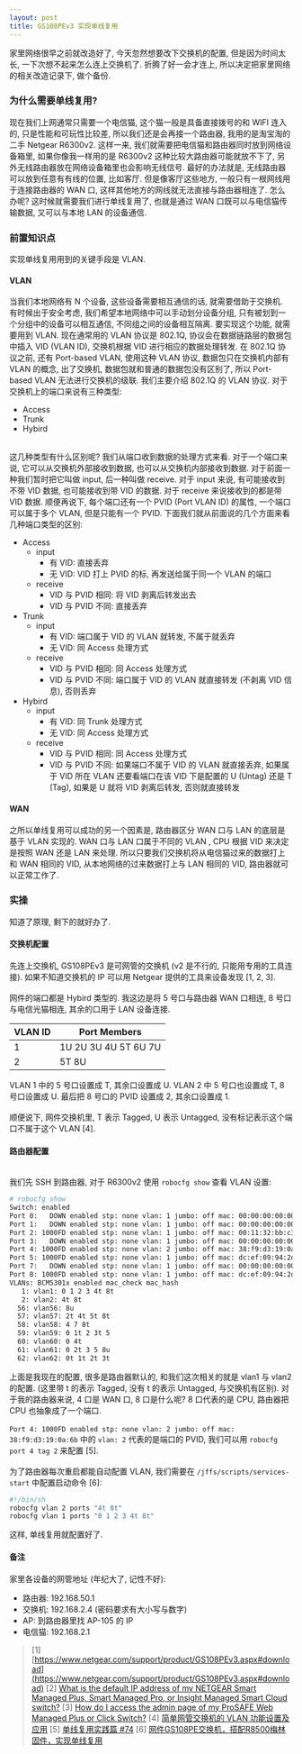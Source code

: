 ```yaml
---
layout: post
title: GS108PEv3 实现单线复用
---
```

家里网络很早之前就改造好了, 今天忽然想要改下交换机的配置, 但是因为时间太长, 一下次想不起来怎么连上交换机了. 折腾了好一会才连上, 所以决定把家里网络的相关改造记录下, 做个备份.<br />

<a name="Y0Uqj"></a>
### 为什么需要单线复用?
现在我们上网通常只需要一个电信猫, 这个猫一般是具备直接拨号的和 WIFI 连入的, 只是性能和可玩性比较差, 所以我们还是会再接一个路由器, 我用的是淘宝淘的二手 Netgear  R6300v2. 这样一来, 我们就需要把电信猫和路由器同时放到网络设备箱里, 如果你像我一样用的是 R6300v2 这种比较大路由器可能就放不下了, 另外无线路由器放在网络设备箱里也会影响无线信号. 最好的办法就是, 无线路由器可以放到任意有有线的位置, 比如客厅. 但是像客厅这些地方, 一般只有一根网线用于连接路由器的 WAN 口, 这样其他地方的网线就无法直接与路由器相连了. 怎么办呢? 这时候就需要我们进行单线复用了, 也就是通过 WAN 口既可以与电信猫传输数据, 又可以与本地 LAN 的设备通信.<br />

<a name="4FkSD"></a>
### 前置知识点
实现单线复用用到的关键手段是 VLAN.
<a name="aN2jt"></a>
#### VLAN
当我们本地网络有 N 个设备, 这些设备需要相互通信的话, 就需要借助于交换机. 有时候出于安全考虑, 我们希望本地网络中可以手动划分设备分组, 只有被划到一个分组中的设备可以相互通信, 不同组之间的设备相互隔离. 要实现这个功能, 就需要用到 VLAN. 现在通常用的 VLAN 协议是 802.1Q, 协议会在数据链路层的数据包中插入 VID (VLAN ID), 交换机根据 VID 进行相应的数据处理转发. 在 802.1Q 协议之前, 还有 Port-based VLAN, 使用这种 VLAN 协议, 数据包只在交换机内部有 VLAN 的概念, 出了交换机, 数据包就和普通的数据包没有区别了, 所以 Port-based VLAN 无法进行交换机的级联. 我们主要介绍 802.1Q 的 VLAN 协议. 对于交换机上的端口来说有三种类型:<br />

- Access
- Trunk
- Hybird


<br />这几种类型有什么区别呢? 我们从端口收到数据的处理方式来看. 对于一个端口来说, 它可以从交换机外部接收到数据, 也可以从交换机内部接收到数据. 对于前面一种我们暂时把它叫做 input, 后一种叫做 receive. 对于 input 来说, 有可能接收到不带 VID 数据, 也可能接收到带 VID 的数据. 对于 receive 来说接收到的都是带 VID 数据. 顺便再说下, 每个端口还有一个 PVID (Port VLAN ID) 的属性, 一个端口可以属于多个 VLAN, 但是只能有一个 PVID. 下面我们就从前面说的几个方面来看几种端口类型的区别:<br />

- Access
   - input
      - 有 VID: 直接丢弃
      - 无 VID: VID 打上 PVID 的标, 再发送给属于同一个 VLAN 的端口
   - receive
      - VID 与 PVID 相同: 将 VID 剥离后转发出去
      - VID 与 PVID 不同: 直接丢弃
- Trunk
   - input
      - 有 VID: 端口属于 VID 的 VLAN 就转发, 不属于就丢弃
      - 无 VID: 同 Access 处理方式
   - receive
      - VID 与 PVID 相同: 同 Access 处理方式
      - VID 与 PVID 不同: 端口属于 VID 的 VLAN 就直接转发 (不剥离 VID 信息), 否则丢弃
- Hybird
   - input
      - 有 VID: 同 Trunk 处理方式
      - 无 VID: 同 Access 处理方式
   - receive
      - VID 与 PVID 相同: 同 Access 处理方式
      - VID 与 PVID 不同: 如果端口不属于 VID 的 VLAN 就直接丢弃, 如果属于 VID 所在 VLAN 还要看端口在该 VID 下是配置的 U (Untag) 还是 T (Tag), 如果是 U 就将 VID 剥离后转发, 否则就直接转发



<a name="qgXIS"></a>
#### WAN
之所以单线复用可以成功的另一个因素是, 路由器区分 WAN 口与 LAN 的底层是基于 VLAN 实现的. WAN 口与 LAN 口属于不同的 VLAN , CPU 根据 VID 来决定是按照 WAN 还是 LAN 来处理. 所以只要我们交换机将从电信猫过来的数据打上和 WAN 相同的 VID, 从本地网络的过来数据打上与 LAN  相同的 VID, 路由器就可以正常工作了.<br />

<a name="yHgbF"></a>
### 实操
知道了原理, 剩下的就好办了.
<a name="VkJ6D"></a>
#### 交换机配置
先连上交换机, GS108PEv3 是可网管的交换机 (v2 是不行的, 只能用专用的工具连接). 如果不知道交换机的 IP 可以用 Netgear 提供的工具来设备发现 [1, 2, 3].<br />
<br />网件的端口都是 Hybird 类型的. 我这边是将 5 号口与路由器 WAN 口相连, 8 号口与电信光猫相连, 其余的口用于 LAN 设备连接.

| VLAN ID | Port Members |
| --- | --- |
| 1 | 1U 2U 3U 4U 5T 6U 7U |
| 2 | 5T 8U |

VLAN 1 中的 5 号口设置成 T, 其余口设置成 U. VLAN 2 中 5 号口也设置成 T, 8 号口设置成 U. 最后把 8 号口的 PVID 设置成 2, 其余口设置成 1. <br />
<br />顺便说下, 网件交换机里, T 表示 Tagged, U 表示 Untagged, 没有标记表示这个端口不属于这个 VLAN [4].<br />

<a name="YGsvE"></a>
#### 路由器配置

<br />我们先 SSH 到路由器, 对于 R6300v2 使用 `robocfg show` 查看 VLAN 设置:<br />

```bash
# robocfg show
Switch: enabled 
Port 0:   DOWN enabled stp: none vlan: 1 jumbo: off mac: 00:00:00:00:00:00
Port 1:   DOWN enabled stp: none vlan: 1 jumbo: off mac: 00:00:00:00:00:00
Port 2: 1000FD enabled stp: none vlan: 1 jumbo: off mac: 00:11:32:bb:c3:45
Port 3:   DOWN enabled stp: none vlan: 1 jumbo: off mac: 00:00:00:00:00:00
Port 4: 1000FD enabled stp: none vlan: 2 jumbo: off mac: 38:f9:d3:19:0a:6b
Port 5: 1000FD enabled stp: none vlan: 1 jumbo: off mac: dc:ef:09:94:2d:f7
Port 7:   DOWN enabled stp: none vlan: 1 jumbo: off mac: 00:00:00:00:00:00
Port 8: 1000FD enabled stp: none vlan: 1 jumbo: off mac: dc:ef:09:94:2d:f7
VLANs: BCM5301x enabled mac_check mac_hash
   1: vlan1: 0 1 2 3 4t 8t
   2: vlan2: 4t 8t
  56: vlan56: 8u
  57: vlan57: 2t 4t 5t 8t
  58: vlan58: 4 7 8t
  59: vlan59: 0 1t 2 3t 5
  60: vlan60: 0 4t
  61: vlan61: 0 2t 3 5 8u
  62: vlan62: 0t 1t 2t 3t
```
上面是我现在的配置, 很多是路由器默认的, 和我们这次相关的就是 vlan1 与 vlan2 的配置. (这里带 t 的表示 Tagged, 没有 t 的表示 Untagged, 与交换机有区别). 对于我的路由器来说, 4 口是 WAN 口, 8 口是什么呢? 8 口代表的是 CPU, 路由器把 CPU 也抽象成了一个端口.<br />
<br />`Port 4: 1000FD enabled stp: none vlan: 2 jumbo: off mac: 38:f9:d3:19:0a:6b` 中的 `vlan: 2` 代表的是端口的 PVID, 我们可以用 `robocfg port 4 tag 2` 来配置 [5].<br />
<br />为了路由器每次重启都能自动配置 VLAN, 我们需要在 `/jffs/scripts/services-start` 中配置启动命令 [6]:
```bash
#!/bin/sh
robocfg vlan 2 ports "4t 8t"
robocfg vlan 1 ports "0 1 2 3 4t 8t"
```
这样, 单线复用就配置好了.<br />

<a name="ZzENL"></a>
#### 备注
家里各设备的网管地址 (年纪大了, 记性不好):

- 路由器: 192.168.50.1
- 交换机: 192.168.2.4 (密码要求有大小写与数字)
- AP: 到路由器里找 AP-105 的 IP
- 电信猫: 192.168.2.1



> [1] [https://www.netgear.com/support/product/GS108PEv3.aspx#download](https://www.netgear.com/support/product/GS108PEv3.aspx#download)
> [2] [What is the default IP address of my NETGEAR Smart Managed Plus, Smart Managed Pro, or Insight Managed Smart Cloud switch?](https://kb.netgear.com/30418/What-is-the-default-IP-address-of-my-NETGEAR-Smart-Managed-Plus-Smart-Managed-Pro-or-Insight-Managed-Smart-Cloud-switch)
> [3] [How do I access the admin page of my ProSAFE Web Managed Plus or Click Switch?](https://kb.netgear.com/31261/How-do-I-access-the-admin-page-of-my-ProSAFE-Web-Managed-Plus-or-Click-Switch)
> [4] [简单网管交换机的 VLAN 功能设置及应用](http://club.ntgrchina.cn/Knowledgebase/Document_detail.aspx?Did=550)
> [5] [单线复用实践篇 #74](https://koolshare.cn/forum.php?mod=viewthread&tid=61943&extra=page%3D1&page=4)
> [6] [网件GS108PE交换机，搭配R8500梅林固件，实现单线复用](https://post.smzdm.com/p/752902/)




